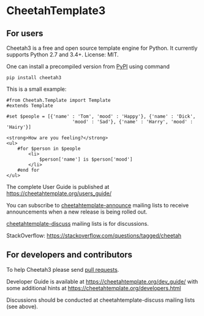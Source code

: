 # CheetahTemplate3

## For users

Cheetah3 is a free and open source template engine for Python.
It currently supports Python 2.7 and 3.4+. License: MIT.

One can install a precompiled version from
[PyPI](https://pypi.org/project/Cheetah3/) using command

    pip install cheetah3

This is a small example:

    #from Cheetah.Template import Template
    #extends Template

    #set $people = [{'name' : 'Tom', 'mood' : 'Happy'}, {'name' : 'Dick',
                            'mood' : 'Sad'}, {'name' : 'Harry', 'mood' : 'Hairy'}]

    <strong>How are you feeling?</strong>
    <ul>
        #for $person in $people
            <li>
                $person['name'] is $person['mood']
            </li>
        #end for
    </ul>

The complete User Guide is published at https://cheetahtemplate.org/users_guide/

You can subscribe to
[cheetahtemplate-announce](https://sourceforge.net/projects/cheetahtemplate/lists/cheetahtemplate-announce)
mailing lists to receive announcements when a new release is being
rolled out.

[cheetahtemplate-discuss](https://sourceforge.net/projects/cheetahtemplate/lists/cheetahtemplate-discuss) mailing lists is for discussions.

StackOverflow: https://stackoverflow.com/questions/tagged/cheetah

## For developers and contributors

To help Cheetah3 please send
[pull requests](https://github.com/CheetahTemplate3/cheetah3/pulls).

Developer Guide is available at https://cheetahtemplate.org/dev_guide/
with some additional hints at https://cheetahtemplate.org/developers.html

Discussions should be conducted at cheetahtemplate-discuss mailing lists
(see above).
